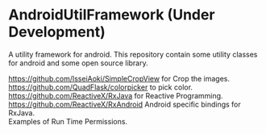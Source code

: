 # AndroidUtilFramework (Under Development)

A utility framework for android.
This repository contain some utility classes for android and some open source library.

https://github.com/IsseiAoki/SimpleCropView for Crop the images.<br />
https://github.com/QuadFlask/colorpicker to pick color.<br />
https://github.com/ReactiveX/RxJava for Reactive Programming.<br />
https://github.com/ReactiveX/RxAndroid Android specific bindings for RxJava.<br />
Examples of Run Time Permissions.

